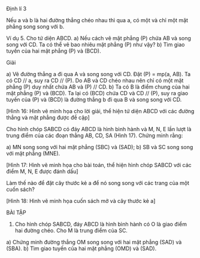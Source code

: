 Định lí 3

Nếu a và b là hai đường thẳng chéo nhau thì qua a, có một và chỉ một mặt phẳng song song với b.

Ví dụ 5. Cho tứ diện ABCD.
a) Nếu cách vẽ mặt phẳng (P) chứa AB và song song với CD. Ta có thể vẽ bao nhiêu mặt phẳng (P) như vậy?
b) Tìm giao tuyến của hai mặt phẳng (P) và (BCD).

Giải

a) Vẽ đường thẳng a đi qua A và song song với CD.
Đặt (P) = mp(a, AB). Ta có CD // a, suy ra CD // (P).
Do AB và CD chéo nhau nên chỉ có một mặt phẳng (P)
duy nhất chứa AB và (P) // CD.
b) Ta có B là điểm chung của hai mặt phẳng (P) và
(BCD). Ta lại có (BCD) chứa CD và CD // (P), suy ra
giao tuyến của (P) và (BCD) là đường thẳng b đi qua B
và song song với CD.

[Hình 16: Hình vẽ minh họa cho lời giải, thể hiện tứ diện ABCD với các đường thẳng và mặt phẳng được đề cập]

Cho hình chóp SABCD có đáy ABCD là hình bình hành và M, N, E lần lượt là trung điểm của các đoạn thẳng AB, CD, SA (Hình 17). Chứng minh rằng:

a) MN song song với hai mặt phẳng (SBC) và (SAD);
b) SB và SC song song với mặt phẳng (MNE).

[Hình 17: Hình vẽ minh họa cho bài toán, thể hiện hình chóp SABCD với các điểm M, N, E được đánh dấu]

Làm thế nào để đặt cây thước kẻ a để nó song song với các trang của một cuốn sách?

[Hình 18: Hình vẽ minh họa cuốn sách mở và cây thước kẻ a]

BÀI TẬP

1. Cho hình chóp SABCD, đáy ABCD là hình bình hành có O là giao điểm hai đường chéo. Cho M là trung điểm của SC.

a) Chứng minh đường thẳng OM song song với hai mặt phẳng (SAD) và (SBA).
b) Tìm giao tuyến của hai mặt phẳng (OMD) và (SAD).
